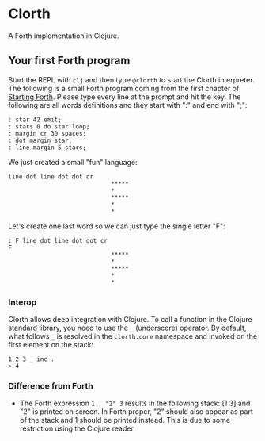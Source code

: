 # Clorth

A Forth implementation in Clojure.

## Your first Forth program

Start the REPL with `clj` and then type `@clorth` to start the Clorth interpreter. The following is a small Forth program coming from the first chapter of [Starting Forth](). Please type every line at the prompt and hit the <return> key. The following are all words definitions and they start with ":" and end with ";":


```forth
: star 42 emit;
: stars 0 do star loop;
: margin cr 30 spaces;
: dot margin star;
: line margin 5 stars;
```

We just created a small "fun" language:

```forth
line dot line dot dot cr
                             *****
                             *
                             *****
                             *
                             *
```

Let's create one last word so we can just type the single letter "F":

```forth
: F line dot line dot dot cr
F
                             *****
                             *
                             *****
                             *
                             *
```

### Interop

Clorth allows deep integration with Clojure. To call a function in the Clojure standard library, you need to use the `_` (underscore) operator. By default, what follows `_` is resolved in the `clorth.core` namespace and invoked on the first element on the stack:

```forth
1 2 3 _ inc .
> 4
```

### Difference from Forth

* The Forth expression `1 . "2" 3` results in the following stack: [1 3] and "2" is printed on screen. In Forth proper, "2" should also appear as part of the stack and 1 should be printed instead. This is due to some restriction using the Clojure reader.
